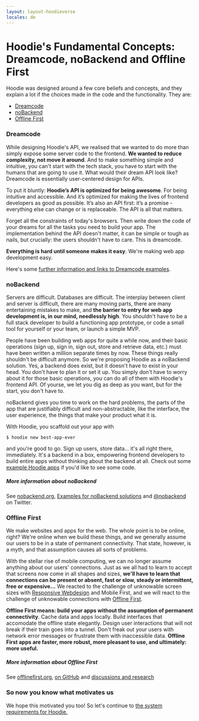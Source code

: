 ```yaml
---
layout: layout-hoodieverse
locales: de
---
```

# Hoodie's Fundamental Concepts: Dreamcode, noBackend and Offline First

Hoodie was designed around a few core beliefs and concepts, and they explain a lot if the choices made in the code and the functionality. They are:

- [Dreamcode](#dreamcode)
- [noBackend](#nobackend)
- [Offline First](#offline-first)

<a name="dreamcode"></a>

### Dreamcode

While designing Hoodie's API, we realised that we wanted to do more than simply expose some server code to the frontend. **We wanted to reduce complexity, not move it around**. And to make something simple and intuitive, you can't start with the tech stack, you have to start with the humans that are going to use it. What would their dream API look like? Dreamcode is essentially user-centered design for APIs.

To put it bluntly: **Hoodie’s API is optimized for being awesome**. For being intuitive and accessible. And it’s optimized for making the lives of frontend developers as good as possible. It’s also an API first: it’s a promise - everything else can change or is replaceable. The API is all that matters.

Forget all the constraints of today's browsers. Then write down the code of your dreams for all the tasks you need to build your app. The implementation behind the API doesn't matter, it can be simple or tough as nails, but crucially: the users shouldn't have to care. This is dreamcode.

**Everything is hard until someone makes it easy**. We're making web app development easy.

Here's some <a href="http://nobackend.org/dreamcode.html" target="_blank">further information and links to Dreamcode examples</a>.

<a name="nobackend"></a>

### noBackend

Servers are difficult. Databases are difficult. The interplay between client and server is difficult, there are many moving parts, there are many entertaining mistakes to make, and **the barrier to entry for web app development is, in our mind, needlessly high**. You shouldn't have to be a full stack developer to build a functioning app prototype, or code a small tool for yourself or your team, or launch a simple MVP.

People have been building web apps for quite a while now, and their basic operations (sign up, sign in, sign out, store and retrieve data, etc.) must have been written a million separate times by now. These things really shouldn't be difficult anymore. So we're proposing Hoodie as a noBackend solution. Yes, a backend does exist, but it doesn't have to exist in your head. You don't have to plan it or set it up. You simply don't have to worry about it for those basic operations, you can do all of them with Hoodie's frontend API. Of yourse, we let you dig as deep as you want, but for the start, you don't have to.

noBackend gives you time to work on the hard problems, the parts of the app that are justifiably difficult and non-abstractable, like the interface, the user experience, the things that make your product what it is.

With Hoodie, you scaffold out your app with

<pre><code class="language-bash">$ hoodie new best-app-ever</code></pre>

and you're good to go. Sign up users, store data… it's all right there, immediately. It's a backend in a box, empowering frontend developers to build entire apps without thinking about the backend at all. Check out some <a href="http://hood.ie/#showcases" target="_blank">example Hoodie apps</a> if you'd like to see some code.

##### More information about noBackend
See <a href="http://nobackend.org/" target="_blank">nobackend.org</a>, <a href="http://nobackend.org/solutions.html" target="_blank">Examples for noBackend solutions</a> and <a href="http://twitter.com/noBackend" target="_blank">@nobackend</a> on Twitter.

<a name="offline-first"></a>

### Offline First
We make websites and apps for the web. The whole point is to be online, right? We're online when we build these things, and we generally assume our users to be in a state of permanent connectivity. That state, however, is a myth, and that assumption causes all sorts of problems.

With the stellar rise of mobile computing, we can no longer assume anything about our users' connections. Just as we all had to learn to accept that screens now come in all shapes and sizes, **we'll have to learn that connections can be present or absent, fast or slow, steady or intermittent, free or expensive…** We reacted to the challenge of unknowable screen sizes with <a href="http://alistapart.com/article/responsive-web-design" target="_blank">Responsive Webdesign</a> and Mobile First, and we will react to the challenge of unknowable connections with <a href="http://alistapart.com/article/offline-first
" target="_blank">Offline First</a>.

**Offline First means: build your apps without the assumption of permanent connectivity**. Cache data and apps locally. Build interfaces that accomodate the offline state elegantly. Design user interactions that will not break if their train goes into a tunnel. Don't freak out your users with network error messages or frustrate them with inaccessible data. **Offline First apps are faster, more robust, more pleasant to use, and ultimately: more useful.**

##### More information about Offline First
See <a href="http://offlinefirst.org/" target="_blank">offlinefirst.org</a>, <a href="https://github.com/offlinefirst/" target="_blank">on GitHub</a> and <a href="https://github.com/offlinefirst/research" target="_blank">discussions and research</a>

### So now you know what motivates us
We hope this motivated you too! So let's continue to <a href="system-requirements-browser-compatibilities-prerequisites-before-getting-started-with-hoodie.html">the system requirements for Hoodie.</a>
